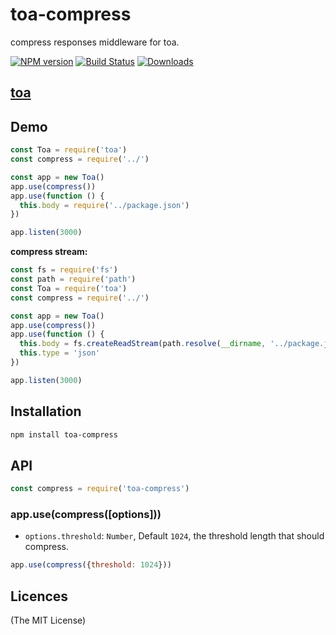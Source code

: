 toa-compress
====
compress responses middleware for toa.

[![NPM version][npm-image]][npm-url]
[![Build Status][travis-image]][travis-url]
[![Downloads][downloads-image]][downloads-url]

## [toa](https://github.com/toajs/toa)

## Demo

```js
const Toa = require('toa')
const compress = require('../')

const app = new Toa()
app.use(compress())
app.use(function () {
  this.body = require('../package.json')
})

app.listen(3000)
```

**compress stream:**

```js
const fs = require('fs')
const path = require('path')
const Toa = require('toa')
const compress = require('../')

const app = new Toa()
app.use(compress())
app.use(function () {
  this.body = fs.createReadStream(path.resolve(__dirname, '../package.json'))
  this.type = 'json'
})

app.listen(3000)
```

## Installation

```bash
npm install toa-compress
```

## API

```js
const compress = require('toa-compress')
```
### app.use(compress([options]))

- `options.threshold`: `Number`, Default `1024`, the threshold length that should compress.

```js
app.use(compress({threshold: 1024}))
```

## Licences
(The MIT License)

[npm-url]: https://npmjs.org/package/toa-compress
[npm-image]: http://img.shields.io/npm/v/toa-compress.svg

[travis-url]: https://travis-ci.org/toajs/toa-compress
[travis-image]: http://img.shields.io/travis/toajs/toa-compress.svg

[downloads-url]: https://npmjs.org/package/toa-compress
[downloads-image]: http://img.shields.io/npm/dm/toa-compress.svg?style=flat-square
